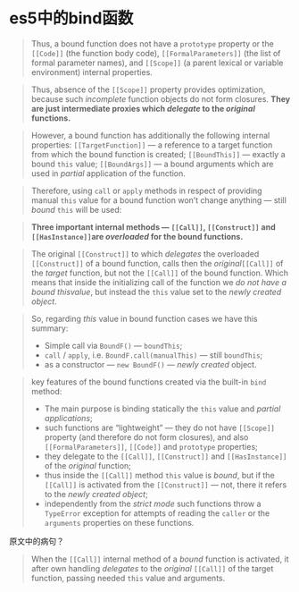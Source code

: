 # es5中的bind函数



> Thus, a bound function does not have a `prototype` property or the `[[Code]]` (the function body code), `[[FormalParameters]]` (the list of formal parameter names), and `[[Scope]]` (a parent lexical or variable environment) internal properties.

> Thus, absence of the `[[Scope]]` property provides optimization, because such *incomplete* function objects do not form closures. **They are just intermediate proxies which *delegate* to the *original* functions.**

> However, a bound function has additionally the following internal properties: `[[TargetFunction]]` — a reference to a target function from which the bound function is created; `[[BoundThis]]` — exactly a bound `this` value; `[[BoundArgs]]` — a bound arguments which are used in *partial* application of the function.

> Therefore, using `call` or `apply` methods in respect of providing manual `this` value for a bound function won’t change anything — still *bound* `this` will be used:

> **Three important internal methods — `[[Call]]`, `[[Construct]]` and `[[HasInstance]]`are *overloaded* for the bound functions.**

> The original `[[Construct]]` to which *delegates* the overloaded `[[Construct]]` of a bound function, calls then the *original*`[[Call]]` of the *target* function, but not the `[[Call]]` of the bound function. Which means that inside the initializing call of the function we *do not have a bound thisvalue*, but instead the `this` value set to the *newly created object*.

> So, regarding *this* value in bound function cases we have this summary:
>
> - Simple call via `BoundF()` — `boundThis`;
> - `call` / `apply`, i.e. `BoundF.call(manualThis)` — still `boundThis`;
> - as a constructor — `new BoundF()` — *newly created* object.

> key features of the bound functions created via the built-in `bind` method:
>
> - The main purpose is binding statically the `this` value and *partial applications*;
> - such functions are “lightweight” — they do not have `[[Scope]]` property (and therefore do not form closures), and also `[[FormalParameters]]`, `[[Code]]` and `prototype` properties;
> - they delegate to the `[[Call]]`, `[[Construct]]` and `[[HasInstance]]` of the *original* function;
> - thus inside the `[[Call]]` method `this` value is *bound*, but if the `[[Call]]` is activated from the `[[Construct]]` — not, there it refers to the *newly created object*;
> - independently from the *strict mode* such functions throw a `TypeError` exception for attempts of reading the `caller` or the `arguments` properties on these functions.



原文中的病句？

> When the `[[Call]]` internal method of a *bound* function is activated, it after own handling *delegates* to the *original* `[[Call]]` of the target function, passing needed `this` value and arguments. 